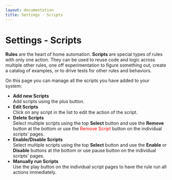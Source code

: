 ```yaml
---
layout: documentation
title: Settings - Scripts
---
```


# Settings - Scripts

<!-- START MAINUI SIDEBAR DOC - DO NOT REMOVE -->
**Rules** are the heart of home automation.
**Scripts** are special types of rules with only one action.
They can be used to reuse code and logic across multiple other rules, one off experimentation to figure something out, create a catalog of examples, or to drive tests for other rules and behaviors.

On this page you can manage all the scripts you have added to your system:

- **Add new Scripts**<br>
  Add scripts using the <!--F7:blue plus_circle_fill F7--> plus button.
- **Edit Scripts**<br>
  Click on any script in the list to edit the action of the script.
- **Delete Scripts**<br>
  Select multiple scripts using the top **Select** button and use the **Remove** button at the bottom or use the <span style="color: red">Remove Script</span> button on the individual scripts' pages.
- **Enable/Disable Scripts**<br>
  Select multiple scripts using the top **Select** button and use the **Enable** or **Disable** buttons at the bottom or use <!--F7 pause_circle F7--> pause button on the individual scripts' pages.
- **Manually run Scripts**<br>
  Use the <!--F7:blue play F7--> play button on the individual script pages to have the rule run all actions immediately.
<!-- END MAINUI SIDEBAR DOC - DO NOT REMOVE -->
